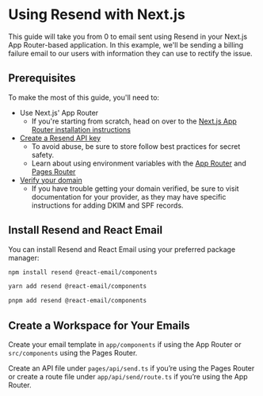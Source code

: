 # Using Resend with Next.js

This guide will take you from 0 to email sent using Resend in your Next.js App Router-based application. In this example, we'll be sending a billing failure email to our users with information they can use to rectify the issue.

## Prerequisites

To make the most of this guide, you'll need to:

- Use Next.js' App Router
  - If you're starting from scratch, head on over to the [Next.js App Router installation instructions](https://nextjs.org/docs/app/getting-started/installation)
- [Create a Resend API key](https://resend.com/api-keys)
  - To avoid abuse, be sure to store follow best practices for secret safety.
  - Learn about using environment variables with the [App Router](https://nextjs.org/docs/app/building-your-application/configuring/environment-variables) and [Pages Router](https://nextjs.org/docs/pages/building-your-application/configuring/environment-variables)
- [Verify your domain](https://resend.com/domains)
  - If you have trouble getting your domain verified, be sure to visit documentation for your provider, as they may have specific instructions for adding DKIM and SPF records.

## Install Resend and React Email

You can install Resend and React Email using your preferred package manager:

```bash npm
npm install resend @react-email/components
```

```bash yarn
yarn add resend @react-email/components
```

```bash pnpm
pnpm add resend @react-email/components
```

## Create a Workspace for Your Emails

Create your email template in `app/components` if using the App Router or `src/components` using the Pages Router.

Create an API file under `pages/api/send.ts` if you’re using the Pages Router or create a route file under `app/api/send/route.ts` if you’re using the App Router.
